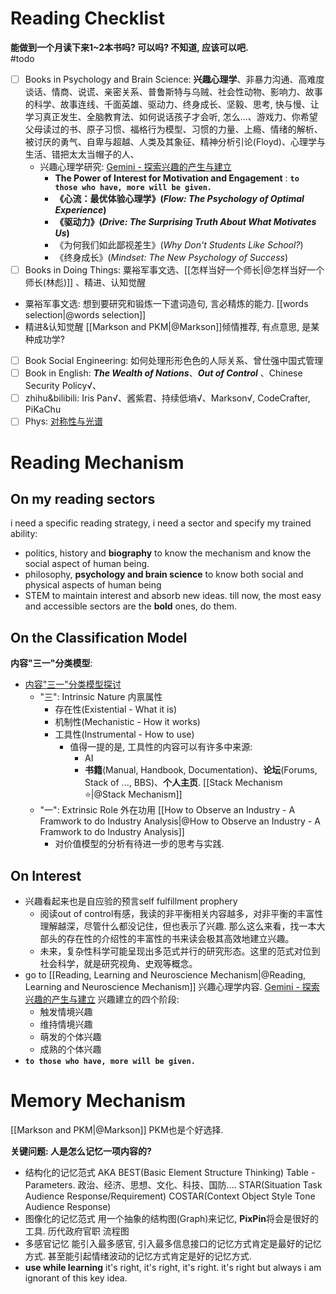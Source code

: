 # Reading Checklist

**能做到一个月读下来1~2本书吗? 可以吗? 不知道, 应该可以吧.**  
#todo 
- [ ] Books in Psychology and Brain Science: **兴趣心理学**、非暴力沟通、高难度谈话、情商、说谎、亲密关系、普鲁斯特与乌贼、社会性动物、影响力、故事的科学、故事连线、千面英雄、驱动力、终身成长、坚毅、思考, 快与慢、让学习真正发生、全脑教育法、如何说话孩子才会听, 怎么...、游戏力、你希望父母读过的书、原子习惯、福格行为模型、习惯的力量、上瘾、情绪的解析、被讨厌的勇气、自卑与超越、人类及其象征、精神分析引论(Floyd)、心理学与生活、错把太太当帽子的人、
	- 兴趣心理学研究: [‎Gemini - 探索兴趣的产生与建立](https://g.co/gemini/share/5d6aa4d7f051)
		- **The Power of Interest for Motivation and Engagement** : **`to those who have, more will be given.`** 
		- **《心流：最优体验心理学》(_Flow: The Psychology of Optimal Experience_)**
		- **《驱动力》(_Drive: The Surprising Truth About What Motivates Us_)**
		- 《为何我们如此鄙视差生》(_Why Don't Students Like School?_)
		- 《终身成长》(_Mindset: The New Psychology of Success_) 
- [ ] Books in Doing Things: 粟裕军事文选、[[怎样当好一个师长|@怎样当好一个师长(林彪)]] 、精进、认知觉醒
- 粟裕军事文选: 
	想到要研究和锻炼一下遣词造句, 言必精炼的能力. [[words selection|@words selection]] 
- 精进&认知觉醒
	[[Markson and PKM|@Markson]]倾情推荐, 有点意思, 是某种成功学? 
- [ ] Book Social Engineering: 如何处理形形色色的人际关系、曾仕强中国式管理
- [ ] Book in English: ***The Wealth of Nations***、***Out of Control*** 、Chinese Security Policy√、
- [ ] zhihu&bilibili: Iris Pan√、酱紫君、持续低墒√、Markson√, CodeCrafter, PiKaChu
- [ ] Phys:  [对称性与光谱](https://www.zhihu.com/pin/1939449556896053205?native=1&scene=share&share_code=WB2j14Ujz5yh&utm_psn=1939985685084890488)
# Reading Mechanism 

## On my reading sectors 

i need a specific reading strategy, i need a sector and specify my trained ability: 
- politics, history and **biography**
	to know the mechanism and know the social aspect of human being. 
- philosophy, **psychology and brain science**
	to know both social and physical aspects of human being 
- STEM
	to maintain interest and absorb new ideas. 
 till now, the most easy and accessible sectors are the **bold** ones, do them. 

## On the Classification Model 

**内容"三一"分类模型**:
- [内容"三一"分类模型探讨](https://g.co/gemini/share/2ef7fca1fba7)
	- "三": Intrinsic Nature 内禀属性
		- 存在性(Existential - What it is)
		- 机制性(Mechanistic - How it works)
		- 工具性(Instrumental - How to use) 
			- 值得一提的是, 工具性的内容可以有许多中来源: 
				- AI
				- **书籍**(Manual, Handbook, Documentation)、**论坛**(Forums, Stack of ..., BBS)、**个人主页**. [[Stack Mechanism ⭐|@Stack Mechanism]] 
	- "一": Extrinsic Role 外在功用 [[How to Observe an Industry - A Framwork to do Industry Analysis|@How to Observe an Industry - A Framwork to do Industry Analysis]]  
		- 对价值模型的分析有待进一步的思考与实践.  

## On Interest

 - 兴趣看起来也是自应验的预言self fulfillment prophery 
	- 阅读out of control有感，我读的非平衡相关内容越多，对非平衡的丰富性理解越深，尽管什么都没记住，但也表示了兴趣. 那么这么来看，找一本大部头的存在性的介绍性的丰富性的书来读会极其高效地建立兴趣。
	- 未来，复杂性科学可能呈现出多范式并行的研究形态。这里的范式对位到社会科学，就是研究视角、史观等概念。
- go to [[Reading, Learning and Neuroscience Mechanism|@Reading, Learning and Neuroscience Mechanism]] 兴趣心理学内容. [‎Gemini - 探索兴趣的产生与建立](https://g.co/gemini/share/5d6aa4d7f051) 
	兴趣建立的四个阶段: 
	- 触发情境兴趣
	- 维持情境兴趣
	- 萌发的个体兴趣
	- 成熟的个体兴趣
- **`to those who have, more will be given.`**  

# Memory Mechanism

[[Markson and PKM|@Markson]] PKM也是个好选择. 

**关键问题: 人是怎么记忆一项内容的?** 

- 结构化的记忆范式
	AKA BEST(Basic Element Structure Thinking)
	Table - Parameters. 
	政治、经济、思想、文化、科技、国防….
	STAR(Situation Task Audience Response/Requirement)
	COSTAR(Context Object Style Tone Audience Response)
- 图像化的记忆范式
	用一个抽象的结构图(Graph)来记忆, $\mathbf{PixPin}$将会是很好的工具. 
	历代政府官职
	流程图
- 多感官记忆
	能引入最多感官, 引入最多信息接口的记忆方式肯定是最好的记忆方式. 甚至能引起情绪波动的记忆方式肯定是好的记忆方式.  
- **use while learning** 
	it's right, it's right, it's right. it's right but always i am ignorant of this key idea. 
